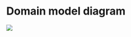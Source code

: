 # Domain model diagram
![](https://www.plantuml.com/plantuml/png/dLHDZzem4BtpAooEbLYrLzJ31XOa3atHfZtqQ98XMElOrB6teYt_lJQJJE8wfT9U87vltfiFVposbXlh6Zaxy_A5ry2sl17oycl6M2bvstPh5W36jiAqjd16yGROaXNM25NVc09AhQf9QjDm8KV8bRptt82odNUUUg9RXErFMa7kcWEO9SF_OCd8StqIilgdvJVWnYCxPQ46SuEUuGnMMA7LGCIMAwvUihBKZcejVeYZNUtMiVbkbULiij5YiyzGcJchZVZ9xSadnFe71V8d3F3y4xU--_1xSoExJMlvGOhs1DLQEzC2CLd9AsX4YN1NxKu9AxWClLE7lM5YnVHYGJRaJWa-GIZPA_k3CV_my93FWwh_n5qT8ju5okEtdV4myWY_3uhnW4aM76DYlFAvvkZW_yDqatHzfQpxcEhhEgDZdvLMl0ex77n2HcSftbkAk3yoEc2lq0k8-gh4TpU6oVBZR--PA9EGlnt8kV1bIlX_3qaA6Y1PKEOuLxm5SUnmmuqeeNyyjC6jMBAZrDpsOAvZ60iZHoeApO8tFxJMyDBICt9fGDalbpF4_G_BFPWdxdj0Zx1XiMgymi6IGS9qNkIz3h_YAChRdVLmL7JCJbIVjQ9MI4Plhk26W9sgl6Fbk0ps90ZbK732nAeqyTPvNjL37qvQPxWae3XhOscLQnBqKfm7wMASv158BbXIF1syIDJ4DD_h9oxlCzJ2juYnwKrEQ3-n9hmcIxOTJbuIJfcJ2p4P6JOT0J1GtVEBNxTuToAB1CAdReBetzW1mR4dqdiXgGazoUwyOAa3AZgwLyzOV3q_cmhC6yOUwOFlTVO8gdAD_0C0)
